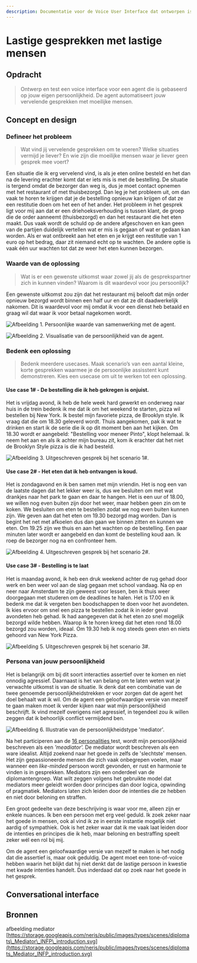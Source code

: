 ```yaml
---
description: Documentatie voor de Voice User Interface dat ontworpen is voor het vak HAI.
---
```


# Lastige gesprekken met lastige mensen

## Opdracht

> Ontwerp en test een voice interface voor een agent die is gebaseerd op jouw eigen persoonlijkheid. De agent automatiseert jouw vervelende gesprekken met moeilijke mensen.

## Concept en design

### Defineer het probleem

> Wat vind jij vervelende gesprekken om te voeren? Welke situaties vermijd je liever? En wie zijn die moeilijke mensen waar je liever geen gesprek mee voert?

Een situatie die ik erg vervelend vind, is als je eten online besteld en het dan na de levering erachter komt dat er iets mis is met de bestelling. De situatie is tergend omdat de bezorger dan weg is, dus je moet contact opnemen met het restaurant of met thuisbezorgd. Dan leg je het probleem uit,  om dan vaak te horen te krijgen dat je de bestelling opnieuw kan krijgen of dat ze een restitutie doen om het een of het ander. Het probleem in het gesprek ligt voor mij aan dat er een driehoeksverhouding is tussen klant, de groep die de order aanneemt \(thuisbezorgd\) en dan het restaurant die het eten maakt. Dus vaak wordt de schuld op de andere afgeschoven en kan geen van de partijen duidelijk vertellen wat er mis is gegaan of wat er gedaan kan worden. Als er wat ontbreekt aan het eten en je krijgt een restitutie van 1 euro op het bedrag, daar zit niemand echt op te wachten. De andere optie is vaak één uur wachten tot dat ze weer het eten kunnen bezorgen. 

### Waarde van de oplossing

> Wat is er een gewenste uitkomst waar zowel jij als de gesprekspartner zich in kunnen vinden? Waarom is dit waardevol voor jou persoonlijk?

Een gewenste uitkomst zou zijn dat het restaurant mij belooft dat mijn order opnieuw bezorgd wordt binnen een half uur en dat ze dit daadwerkelijk nakomen. Dit is waardevol voor mij omdat ik voor een dienst heb betaald en graag wil dat waar ik voor betaal nagekomen wordt. 

![Afbeelding 1. Persoonlijke waarde van samenwerking met de agent.](../.gitbook/assets/materialen-opdracht-2.png)

![Afbeelding 2. Visualisatie van de persoonlijkheid van de agent. ](../.gitbook/assets/materialen-opdracht-22.png)

### Bedenk een oplossing

> Bedenk meerdere usecases. Maak scenario’s van een aantal kleine, korte gesprekken waarmee je de persoonlijke assisstent kunt demonstreren. Kies een usecase om uit te werken tot een oplossing.

#### Use case 1\# - De bestelling die ik heb gekregen is onjuist. 

Het is vrijdag avond, ik heb de hele week hard gewerkt en onderweg naar huis in de trein bedenk ik me dat ik om het weekend te starten, pizza wil bestellen bij New York. Ik bestel mijn favoriete pizza, de Brooklyn style. Ik vraag dat die om 18.30 geleverd wordt. Thuis aangekomen, pak ik wat te drinken en start ik de serie die ik op dit moment ben aan het kijken. Om 18.30 wordt er aangebeld: "Bestelling voor meneer Pinto", klopt helemaal. Ik neem het aan en als ik achter mijn bureau zit, kom ik erachter dat het niet de Brooklyn Style pizza is die ik had besteld. 

![Afbeelding 3. Uitgeschreven gesprek bij het scenario 1\#.](../.gitbook/assets/scenarios.png)

#### Use case 2\# - Het eten dat ik heb ontvangen is koud.

Het is zondagavond en ik ben samen met mijn vriendin. Het is nog een van de laatste dagen dat het lekker weer is, dus we besluiten om met wat drankjes naar het park te gaan en daar te hangen. Het is een uur of 18.00, we willen nog even buiten zijn door het weer, maar hebben geen zin om te koken. We besluiten om eten te bestellen zodat we nog even buiten kunnen zijn.  We geven aan dat het eten om 19.30 bezorgd mag worden. Dan is begint het net met afkoelen dus dan gaan we binnen zitten en kunnen we eten.  Om 19.25 zijn we thuis en aan het wachten op de bestelling. Een paar minuten later wordt er aangebeld en dan komt de bestelling koud aan. Ik roep de bezorger nog na en confronteer hem. 

![Afbeelding 4. Uitgeschreven gesprek bij het scenario 2\#.](../.gitbook/assets/scenarios2.png)

#### Use case 3\# - Bestelling is te laat

Het is maandag avond, ik heb een druk weekend achter de rug gehad door werk en ben weer vol aan de slag gegaan met school vandaag. Na op en neer naar Amsterdam te zijn geweest voor lessen, ben ik thuis weer doorgegaan met studeren om de deadlines te halen. Het is 17.00 en ik bedenk me dat ik vergeten ben boodschappen te doen voor het avondeten. Ik kies ervoor om snel een pizza te bestellen zodat ik in ieder geval avondeten heb gehad. Ik had aangegeven dat ik het eten zo snel mogelijk bezorgd wilde hebben. Waarop ik te horen kreeg dat het eten rond 18.00 bezorgd zou worden, ideaal. Om 19.30 heb ik nog steeds geen eten en niets gehoord van New York Pizza. 

![Afbeelding 5. Uitgeschreven gesprek bij het scenario 3\#.](../.gitbook/assets/scenarios3.png)

### Persona van jouw persoonlijkheid

Het is belangrijk om bij dit soort interacties assertief over te komen en niet onnodig agressief. Daarnaast is het van belang om te laten weten wat je verwachte uitkomst is van de situatie. Ik denk dat een combinatie van de twee genoemde persoonlijkheidstrekken er voor zorgen dat de agent het doel behaalt wat ik wil. Om de agent een geloofwaardige versie van mezelf te gaan maken moet ik verder kijken naar wat mijn persoonlijkheid beschrijft. Ik vind mezelf overigens niet agressief, in tegendeel zou ik willen zeggen dat ik behoorlijk conflict vermijdend ben. 

![Afbeelding 6. Illustratie van de persoonlijkheidstype &apos;mediator&apos;.](../.gitbook/assets/mediator.JPG)

Na het participeren aan de [16 personalities ](https://www.16personalities.com/)test, wordt mijn persoonlijkheid beschreven als een _'meadiator'._ De mediator wordt beschreven als een ware idealist. Altijd zoekend naar het goede in zelfs de 'slechtste' mensen. Het zijn gepassioneerde mensen die zich vaak onbegrepen voelen, maar wanneer een _like-minded_ persoon wordt gevonden, er rust en harmonie te vinden is in gesprekken. Mediators zijn een onderdeel van de diplomantengroep. Wat wilt zeggen volgens het gebruikte model dat mediators meer geleidt worden door principes dan door logica, opwinding of pragmatiek. Mediators laten zich leiden door de intenties die ze hebben en niet door beloning en straffen. 

Een groot gedeelte van deze beschrijving is waar voor me, alleen zijn er enkele nuances. Ik ben een persoon met erg veel geduld. Ik zoek zeker naar het goede in mensen, ook al vind ik ze in eerste instantie mogelijk niet aardig of sympathiek. Ook is het zeker waar dat ik me vaak laat leiden door de intenties en principes die ik heb, maar beloning en bestraffing speelt zeker wél een rol bij mij. 

Om de agent een geloofwaardige versie van mezelf te maken is het nodig dat die assertief is, maar ook geduldig. De agent moet een tone-of-voice hebben waarin het blijkt dat hij niet denkt dat de lastige persoon in kwestie met kwade intenties handelt. Dus inderdaad dat op zoek naar het goede in het gesprek. 

## Conversational interface



## Bronnen

afbeelding mediator [https://storage.googleapis.com/neris/public/images/types/scenes/diplomats\_Mediator\_INFP\_introduction.svg](https://storage.googleapis.com/neris/public/images/types/scenes/diplomats_Mediator_INFP_introduction.svg)

